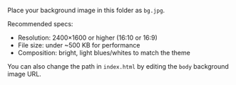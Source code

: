 Place your background image in this folder as `bg.jpg`.

Recommended specs:
- Resolution: 2400×1600 or higher (16:10 or 16:9)
- File size: under ~500 KB for performance
- Composition: bright, light blues/whites to match the theme

You can also change the path in `index.html` by editing the `body` background image URL.
